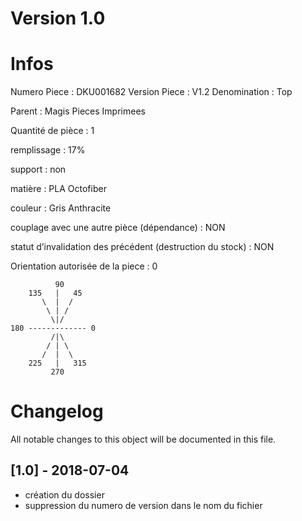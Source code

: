 # Version 1.0
# Infos
Numero Piece : DKU001682
Version Piece : V1.2
Denomination : Top

Parent : Magis Pieces Imprimees

Quantité de pièce : 1

remplissage : 17%

support : non

matière : PLA Octofiber

couleur : Gris Anthracite

couplage avec une autre pièce (dépendance) : NON

statut d’invalidation des précédent (destruction du stock) : NON

Orientation autorisée de la piece : 0
```
          90
    135   |   45
       \  |  /
        \ | /
         \|/
180 ------------- 0
         /|\
        / | \
       /  |  \   
    225   |   315
         270
```
	   
	  
# Changelog
All notable changes to this object will be documented in this file.


## [1.0] - 2018-07-04
- création du dossier
- suppression du numero de version dans le nom du fichier
